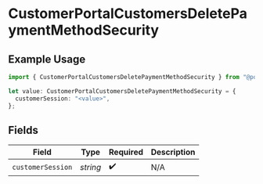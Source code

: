 # CustomerPortalCustomersDeletePaymentMethodSecurity

## Example Usage

```typescript
import { CustomerPortalCustomersDeletePaymentMethodSecurity } from "@polar-sh/sdk/models/operations/customerportalcustomersdeletepaymentmethod.js";

let value: CustomerPortalCustomersDeletePaymentMethodSecurity = {
  customerSession: "<value>",
};
```

## Fields

| Field              | Type               | Required           | Description        |
| ------------------ | ------------------ | ------------------ | ------------------ |
| `customerSession`  | *string*           | :heavy_check_mark: | N/A                |